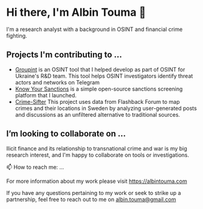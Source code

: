 # Hi there, I'm Albin Touma 👋

I'm a research analyst with a background in OSINT and financial crime fighting. 

## Projects I'm contributing to ...

- [Groupint](https://github.com/OSINT-for-Ukraine/groupint) is an OSINT tool that I helped develop as part of OSINT for Ukraine's R&D team. This tool helps OSINT investigators identify threat actors and networks on Telegram
- [Know Your Sanctions](https://knowyoursanctions.pages.dev) is a simple open-source sanctions screening platform that I launched.
- [Crime-Sifter](https://github.com/AlbinTouma/Signal-Sifter) This project uses data from Flashback Forum to map crimes and their locations in Sweden by analyzing user-generated posts and discussions as an unfiltered alternative to traditional sources.

## I’m looking to collaborate on ...

 Ilicit finance and its relationship to transnational crime and war is my big research interest, and I'm happy to collaborate on tools or investigations. 

📫 How to reach me: ...

For more information about my work please visit https://albintouma.com

If you have any questions pertaining to my work or seek to strike up a partnership, feel free to reach out to me on albin.touma@gmail.com

<!--
**AlbinTouma/AlbinTouma** is a ✨ _special_ ✨ repository because its `README.md` (this file) appears on your GitHub profile.

Here are some ideas to get you started:

- 🔭 I’m currently working on ...
- 🌱 I’m currently learning ...
- 👯 I’m looking to collaborate on ...
- 🤔 I’m looking for help with ...
- 💬 Ask me about ...
- 📫 How to reach me: ...
- 😄 Pronouns: ...
- ⚡ Fun fact: ...
-->
